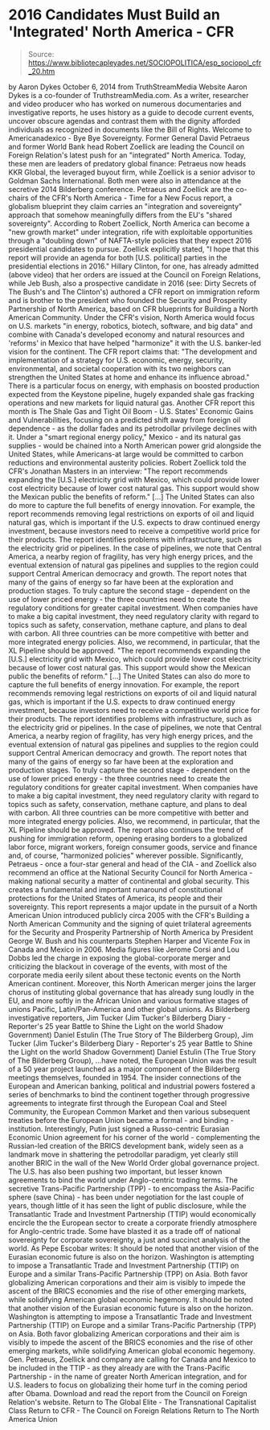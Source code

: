 # 2016 Candidates Must Build an 'Integrated' North America - CFR

> Source: https://www.bibliotecapleyades.net/SOCIOPOLITICA/esp_sociopol_cfr_20.htm

by Aaron Dykes October 6, 2014
from TruthStreamMedia Website
Aaron Dykes is a co-founder of TruthstreamMedia.com.
As a writer, researcher and video producer who has worked on numerous documentaries and investigative reports, he uses history as a guide to decode current events, uncover obscure agendas and contrast them with the dignity afforded individuals as recognized in documents
like the Bill of Rights.
Welcome to Americanadexico - Bye Bye Sovereignty.
Former General David Petraeus and former World Bank head Robert Zoellick are leading the Council on Foreign Relation's latest push for an "integrated" North America.
Today, these men are leaders of predatory global finance: Petraeus now heads KKR Global, the leveraged buyout firm, while Zoellick is a senior advisor to Goldman Sachs International.
Both men were also in attendance at the secretive 2014 Bilderberg conference.
Petraeus and Zoellick are the co-chairs of the CFR's North America - Time for a New Focus report, a globalism blueprint they claim carries an "integration and sovereignty" approach that somehow meaningfully differs from the EU's "shared sovereignty".
According to Robert Zoellick, North America can become a "new growth market" under integration, rife with exploitable opportunities through a "doubling down" of NAFTA-style policies that they expect 2016 presidential candidates to pursue.
Zoellick explicitly stated,
"I hope that this report will provide an agenda for both [U.S. political] parties in the presidential elections in 2016."
Hillary Clinton, for one, has already admitted (above video) that her orders are issued at the Council on Foreign Relations, while Jeb Bush, also a prospective candidate in 2016 (see: Dirty Secrets of The Bush's and The Clinton's) authored a CFR report on immigration reform and is brother to the president who founded the Security and Prosperity Partnership of North America, based on CFR blueprints for Building a North American Community.
Under the CFR's vision, North America would focus on U.S. markets "in energy, robotics, biotech, software, and big data" and combine with Canada's developed economy and natural resources and 'reforms' in Mexico that have helped "harmonize" it with the U.S. banker-led vision for the continent.
The CFR report claims that:
"The development and implementation of a strategy for U.S. economic, energy, security, environmental, and societal cooperation with its two neighbors can strengthen the United States at home and enhance its influence abroad."
There is a particular focus on energy, with emphasis on boosted production expected from the Keystone pipeline, hugely expanded shale gas fracking operations and new markets for liquid natural gas.
Another CFR report this month is The Shale Gas and Tight Oil Boom - U.S. States' Economic Gains and Vulnerabilities, focusing on a predicted shift away from foreign oil dependence - as the dollar fades and its petrodollar privilege declines with it.
Under a "smart regional energy policy," Mexico - and its natural gas supplies - would be chained into a North American power grid alongside the United States, while Americans-at large would be committed to carbon reductions and environmental austerity policies.
Robert Zoellick told the CFR's Jonathan Masters in an interview:
"The report recommends expanding the [U.S.] electricity grid with Mexico, which could provide lower cost electricity because of lower cost natural gas. This support would show the Mexican public the benefits of reform." [...] The United States can also do more to capture the full benefits of energy innovation. For example, the report recommends removing legal restrictions on exports of oil and liquid natural gas, which is important if the U.S. expects to draw continued energy investment, because investors need to receive a competitive world price for their products. The report identifies problems with infrastructure, such as the electricity grid or pipelines. In the case of pipelines, we note that Central America, a nearby region of fragility, has very high energy prices, and the eventual extension of natural gas pipelines and supplies to the region could support Central American democracy and growth. The report notes that many of the gains of energy so far have been at the exploration and production stages. To truly capture the second stage - dependent on the use of lower priced energy - the three countries need to create the regulatory conditions for greater capital investment. When companies have to make a big capital investment, they need regulatory clarity with regard to topics such as safety, conservation, methane capture, and plans to deal with carbon. All three countries can be more competitive with better and more integrated energy policies. Also, we recommend, in particular, that the XL Pipeline should be approved.
"The report recommends expanding the [U.S.] electricity grid with Mexico, which could provide lower cost electricity because of lower cost natural gas. This support would show the Mexican public the benefits of reform."
[...] The United States can also do more to capture the full benefits of energy innovation.
For example, the report recommends removing legal restrictions on exports of oil and liquid natural gas, which is important if the U.S. expects to draw continued energy investment, because investors need to receive a competitive world price for their products.
The report identifies problems with infrastructure, such as the electricity grid or pipelines. In the case of pipelines, we note that Central America, a nearby region of fragility, has very high energy prices, and the eventual extension of natural gas pipelines and supplies to the region could support Central American democracy and growth.
The report notes that many of the gains of energy so far have been at the exploration and production stages.
To truly capture the second stage - dependent on the use of lower priced energy - the three countries need to create the regulatory conditions for greater capital investment. When companies have to make a big capital investment, they need regulatory clarity with regard to topics such as safety, conservation, methane capture, and plans to deal with carbon.
All three countries can be more competitive with better and more integrated energy policies. Also, we recommend, in particular, that the XL Pipeline should be approved.
The report also continues the trend of pushing for immigration reform, opening erasing borders to a globalized labor force, migrant workers, foreign consumer goods, service and finance and, of course, "harmonized policies" wherever possible.
Significantly, Petraeus - once a four-star general and head of the CIA - and Zoellick also recommend an office at the National Security Council for North America - making national security a matter of continental and global security.
This creates a fundamental and important runaround of constitutional protections for the United States of America, its people and their sovereignty.
This report represents a major update in the pursuit of a North American Union introduced publicly circa 2005 with the CFR's Building a North American Community and the signing of quiet trilateral agreements for the Security and Prosperity Partnership of North America by President George W. Bush and his counterparts Stephen Harper and Vicente Fox in Canada and Mexico in 2006.
Media figures like Jerome Corsi and Lou Dobbs led the charge in exposing the global-corporate merger and criticizing the blackout in coverage of the events, with most of the corporate media eerily silent about these tectonic events on the North American continent.
Moreover, this North American merger joins the larger chorus of instituting global governance that has already sung loudly in the EU, and more softly in the African Union and various formative stages of unions Pacific, Latin/Pan-America and other global unions.
As Bilderberg investigative reporters,
Jim Tucker (Jim Tucker's Bilderberg Diary - Reporter's 25 year Battle to Shine the Light on the world Shadow Government) Daniel Estulin (The True Story of The Bilderberg Group),
Jim Tucker (Jim Tucker's Bilderberg Diary - Reporter's 25 year Battle to Shine the Light on the world Shadow Government)
Daniel Estulin (The True Story of The Bilderberg Group),
...have noted, the European Union was the result of a 50 year project launched as a major component of the Bilderberg meetings themselves, founded in 1954.
The insider connections of the European and American banking, political and industrial powers fostered a series of benchmarks to bind the continent together through progressive agreements to integrate first through the European Coal and Steel Community, the European Common Market and then various subsequent treaties before the European Union became a formal - and binding - institution.
Interestingly, Putin just signed a Russo-centric Eurasian Economic Union agreement for his corner of the world - complementing the Russian-led creation of the BRICS development bank, widely seen as a landmark move in shattering the petrodollar paradigm, yet clearly still another BRIC in the wall of the New World Order global governance project.
The U.S. has also been pushing two important, but lesser known agreements to bind the world under Anglo-centric trading terms.
The secretive Trans-Pacific Partnership (TPP) - to encompass the Asia-Pacific sphere (save China) - has been under negotiation for the last couple of years, though little of it has seen the light of public disclosure, while the Transatlantic Trade and Investment Partnership (TTIP) would economically encircle the the European sector to create a corporate friendly atmosphere for Anglo-centric trade.
Some have blasted it as a trade off of national sovereignty for corporate sovereignty, a just and succinct analysis of the world.
As Pepe Escobar writes:
It should be noted that another vision of the Eurasian economic future is also on the horizon. Washington is attempting to impose a Transatlantic Trade and Investment Partnership (TTIP) on Europe and a similar Trans-Pacific Partnership (TPP) on Asia. Both favor globalizing American corporations and their aim is visibly to impede the ascent of the BRICS economies and the rise of other emerging markets, while solidifying American global economic hegemony.
It should be noted that another vision of the Eurasian economic future is also on the horizon. Washington is attempting to impose a Transatlantic Trade and Investment Partnership (TTIP) on Europe and a similar Trans-Pacific Partnership (TPP) on Asia.
Both favor globalizing American corporations and their aim is visibly to impede the ascent of the BRICS economies and the rise of other emerging markets, while solidifying American global economic hegemony.
Gen. Petraeus, Zoellick and company are calling for Canada and Mexico to be included in the TTIP - as they already are with the Trans-Pacific Partnership - in the name of greater North American integration, and for U.S. leaders to focus on globalizing their home turf in the coming period after Obama.
Download and read the report from the Council on Foreign Relation's website.
Return to The Global Elite - The Transnational Capitalist Class
Return to CFR - The Council on Foreign Relations
Return to The North America Union
